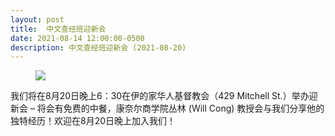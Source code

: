 ```yaml
---
layout: post
title:  中文查经班迎新会
date: 2021-08-14 12:00:00-0500
description: 中文查经班迎新会 (2021-08-20)
---
```


<!-- <strong>Notice: 因为疫情考量，我们取消原定聚餐。聚会将在 7:30 开始。</strong> -->

<figure class="text-center">
  <img src="{{ site.baseurl }}/assets/img/welcome_party_2021.jpg" class="figure-img img-fluid rounded">
</figure>

我们将在8月20日晚上6：30在伊的家华人基督教会（429 Mitchell St.）举办迎新会 – 将会有免费的中餐，康奈尔商学院丛林 (Will Cong) 教授会与我们分享他的独特经历！欢迎在8月20日晚上加入我们！